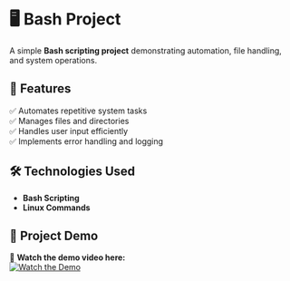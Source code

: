 # 🖥️ Bash Project  

A simple **Bash scripting project** demonstrating automation, file handling, and system operations.  

## 🚀 Features  
✅ Automates repetitive system tasks  
✅ Manages files and directories  
✅ Handles user input efficiently  
✅ Implements error handling and logging  

## 🛠️ Technologies Used  
- **Bash Scripting**  
- **Linux Commands**  

## 📂 Project Demo  
🎥 **Watch the demo video here:**  
[![Watch the Demo](https://drive.google.com/file/d/1GsHIa27Ff3gDV1lUARCJ-zgS26IYcmWn/view?usp=sharing)](https://drive.google.com/file/d/1GsHIa27Ff3gDV1lUARCJ-zgS26IYcmWn/view?usp=sharing)  



